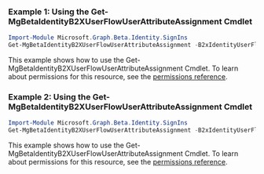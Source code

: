 ### Example 1: Using the Get-MgBetaIdentityB2XUserFlowUserAttributeAssignment Cmdlet
```powershell
Import-Module Microsoft.Graph.Beta.Identity.SignIns
Get-MgBetaIdentityB2XUserFlowUserAttributeAssignment -B2xIdentityUserFlowId $b2xIdentityUserFlowId
```
This example shows how to use the Get-MgBetaIdentityB2XUserFlowUserAttributeAssignment Cmdlet.
To learn about permissions for this resource, see the [permissions reference](/graph/permissions-reference).
### Example 2: Using the Get-MgBetaIdentityB2XUserFlowUserAttributeAssignment Cmdlet
```powershell
Import-Module Microsoft.Graph.Beta.Identity.SignIns
Get-MgBetaIdentityB2XUserFlowUserAttributeAssignment -B2xIdentityUserFlowId $b2xIdentityUserFlowId -ExpandProperty "userAttribute" 
```
This example shows how to use the Get-MgBetaIdentityB2XUserFlowUserAttributeAssignment Cmdlet.
To learn about permissions for this resource, see the [permissions reference](/graph/permissions-reference).
